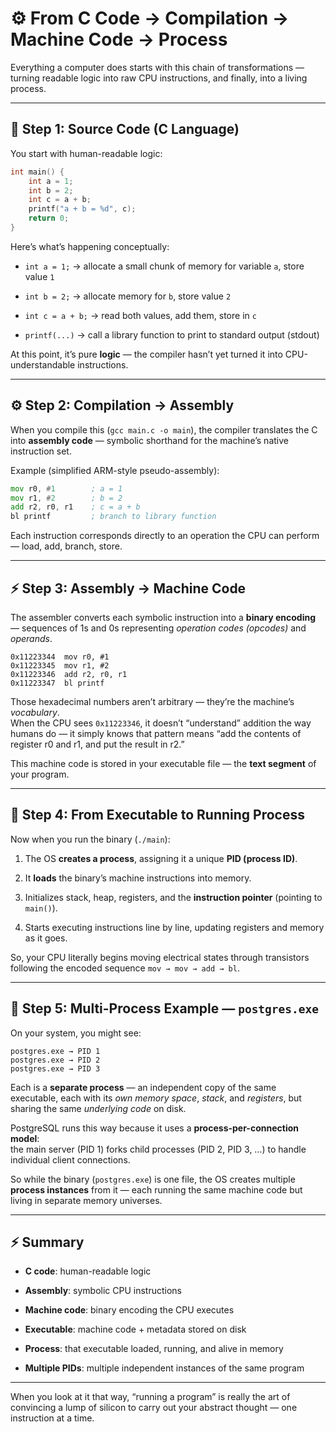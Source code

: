 # ⚙️ From C Code → Compilation → Machine Code → Process

Everything a computer does starts with this chain of transformations — turning readable logic into raw CPU instructions, and finally, into a living process.

---

## 🧩 Step 1: Source Code (C Language)

You start with human-readable logic:

```c
int main() {
	int a = 1;
	int b = 2;
	int c = a + b;
	printf("a + b = %d", c);
	return 0;
}
```

Here’s what’s happening conceptually:

- `int a = 1;` → allocate a small chunk of memory for variable `a`, store value `1`
    
- `int b = 2;` → allocate memory for `b`, store value `2`
    
- `int c = a + b;` → read both values, add them, store in `c`
    
- `printf(...)` → call a library function to print to standard output (stdout)
    

At this point, it’s pure **logic** — the compiler hasn’t yet turned it into CPU-understandable instructions.

---

## ⚙️ Step 2: Compilation → Assembly

When you compile this (`gcc main.c -o main`), the compiler translates the C into **assembly code** — symbolic shorthand for the machine’s native instruction set.

Example (simplified ARM-style pseudo-assembly):

```asm
mov r0, #1        ; a = 1
mov r1, #2        ; b = 2
add r2, r0, r1    ; c = a + b
bl printf         ; branch to library function
```

Each instruction corresponds directly to an operation the CPU can perform — load, add, branch, store.

---

## ⚡ Step 3: Assembly → Machine Code

The assembler converts each symbolic instruction into a **binary encoding** — sequences of 1s and 0s representing _operation codes (opcodes)_ and _operands_.

```text
0x11223344  mov r0, #1
0x11223345  mov r1, #2
0x11223346  add r2, r0, r1
0x11223347  bl printf
```

Those hexadecimal numbers aren’t arbitrary — they’re the machine’s _vocabulary_.  
When the CPU sees `0x11223346`, it doesn’t “understand” addition the way humans do — it simply knows that pattern means “add the contents of register r0 and r1, and put the result in r2.”

This machine code is stored in your executable file — the **text segment** of your program.

---

## 🧠 Step 4: From Executable to Running Process

Now when you run the binary (`./main`):

1. The OS **creates a process**, assigning it a unique **PID (process ID)**.
    
2. It **loads** the binary’s machine instructions into memory.
    
3. Initializes stack, heap, registers, and the **instruction pointer** (pointing to `main()`).
    
4. Starts executing instructions line by line, updating registers and memory as it goes.
    

So, your CPU literally begins moving electrical states through transistors following the encoded sequence `mov → mov → add → bl`.

---

## 🧩 Step 5: Multi-Process Example — `postgres.exe`

On your system, you might see:

```
postgres.exe → PID 1
postgres.exe → PID 2
postgres.exe → PID 3
```

Each is a **separate process** — an independent copy of the same executable, each with its _own memory space_, _stack_, and _registers_, but sharing the same _underlying code_ on disk.

PostgreSQL runs this way because it uses a **process-per-connection model**:  
the main server (PID 1) forks child processes (PID 2, PID 3, …) to handle individual client connections.

So while the binary (`postgres.exe`) is one file, the OS creates multiple **process instances** from it — each running the same machine code but living in separate memory universes.

---

## ⚡ Summary

- **C code**: human-readable logic
    
- **Assembly**: symbolic CPU instructions
    
- **Machine code**: binary encoding the CPU executes
    
- **Executable**: machine code + metadata stored on disk
    
- **Process**: that executable loaded, running, and alive in memory
    
- **Multiple PIDs**: multiple independent instances of the same program
    

---

When you look at it that way, “running a program” is really the art of convincing a lump of silicon to carry out your abstract thought — one instruction at a time.